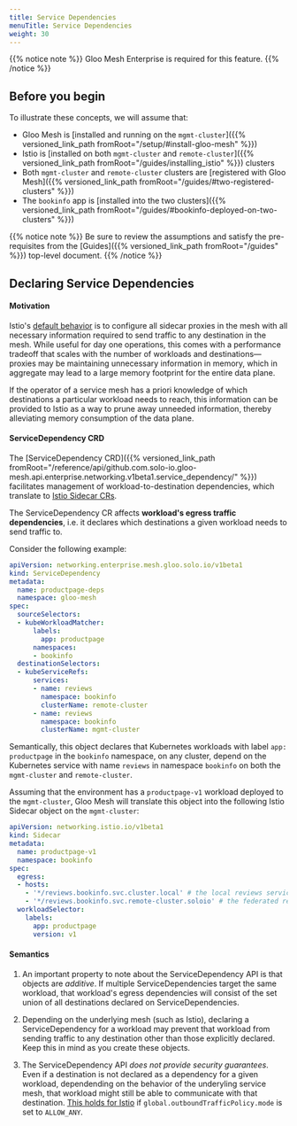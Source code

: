 ```yaml
---
title: Service Dependencies
menuTitle: Service Dependencies
weight: 30
---
```


{{% notice note %}} Gloo Mesh Enterprise is required for this feature. {{% /notice %}}

## Before you begin
To illustrate these concepts, we will assume that:

* Gloo Mesh is [installed and running on the `mgmt-cluster`]({{% versioned_link_path fromRoot="/setup/#install-gloo-mesh" %}})
* Istio is [installed on both `mgmt-cluster` and `remote-cluster`]({{% versioned_link_path fromRoot="/guides/installing_istio" %}}) clusters
* Both `mgmt-cluster` and `remote-cluster` clusters are [registered with Gloo Mesh]({{% versioned_link_path fromRoot="/guides/#two-registered-clusters" %}})
* The `bookinfo` app is [installed into the two clusters]({{% versioned_link_path fromRoot="/guides/#bookinfo-deployed-on-two-clusters" %}})


{{% notice note %}}
Be sure to review the assumptions and satisfy the pre-requisites from the [Guides]({{% versioned_link_path fromRoot="/guides" %}}) top-level document.
{{% /notice %}}

## Declaring Service Dependencies

#### Motivation

Istio's [default behavior](https://istio.io/latest/docs/reference/config/networking/sidecar/)
is to configure all sidecar proxies in the mesh with all
necessary information required to send traffic to any destination in the mesh. While useful
for day one operations, this comes with a performance tradeoff that scales with the number of workloads and destinations—
proxies may be maintaining unnecessary information in memory, which in aggregate may lead
to a large memory footprint for the entire data plane.

If the operator of a service mesh has a priori knowledge of which destinations a particular workload
needs to reach, this information can be provided to Istio as a way to prune away unneeded information,
thereby alleviating memory consumption of the data plane.

#### ServiceDependency CRD

The [ServiceDependency CRD]({{% versioned_link_path fromRoot="/reference/api/github.com.solo-io.gloo-mesh.api.enterprise.networking.v1beta1.service_dependency/" %}}) facilitates management of workload-to-destination dependencies, which translate to
[Istio Sidecar CRs](https://istio.io/latest/docs/reference/config/networking/sidecar/).

The ServiceDependency CR affects **workload's egress traffic dependencies**, i.e. it declares which destinations
a given workload needs to send traffic to.

Consider the following example:

```yaml
apiVersion: networking.enterprise.mesh.gloo.solo.io/v1beta1
kind: ServiceDependency
metadata:
  name: productpage-deps
  namespace: gloo-mesh
spec:
  sourceSelectors:
  - kubeWorkloadMatcher:
      labels:
        app: productpage
      namespaces:
      - bookinfo
  destinationSelectors:
  - kubeServiceRefs:
      services:
      - name: reviews
        namespace: bookinfo
        clusterName: remote-cluster
      - name: reviews
        namespace: bookinfo
        clusterName: mgmt-cluster
```

Semantically, this object declares that Kubernetes workloads with label `app: productpage` in the `bookinfo` namespace, on any cluster,
depend on the Kubernetes service with name `reviews` in namespace `bookinfo` on both the `mgmt-cluster` and `remote-cluster`.

Assuming that the environment has a `productpage-v1` workload deployed to the `mgmt-cluster`,
Gloo Mesh will translate this object into the following Istio Sidecar object on the `mgmt-cluster`:

```yaml
apiVersion: networking.istio.io/v1beta1
kind: Sidecar
metadata:
  name: productpage-v1
  namespace: bookinfo
spec:
  egress:
  - hosts:
    - '*/reviews.bookinfo.svc.cluster.local' # the local reviews service
    - '*/reviews.bookinfo.svc.remote-cluster.soloio' # the federated remote reviews service
  workloadSelector:
    labels:
      app: productpage
      version: v1
```

#### Semantics

1. An important property to note about the ServiceDependency API is that objects are *additive*. 
   If multiple ServiceDependencies target the same workload, that workload's egress dependencies will 
   consist of the set union of all destinations declared on ServiceDependencies.

2. Depending on the underlying mesh (such as Istio), declaring a ServiceDependency for a 
   workload may prevent that workload from sending traffic to any destination other than those 
   explicitly declared. Keep this in mind as you create these objects.
   
3. The ServiceDependency API *does not provide security guarantees*. Even if a destination
   is not declared as a dependency for a given workload, dependending on the behavior of the underyling service mesh,
   that workload might still be able to communicate with that destination.
   [This holds for Istio](https://istio.io/latest/blog/2019/monitoring-external-service-traffic/#what-are-blackhole-and-passthrough-clusters)
   if `global.outboundTrafficPolicy.mode` is set to `ALLOW_ANY`.
